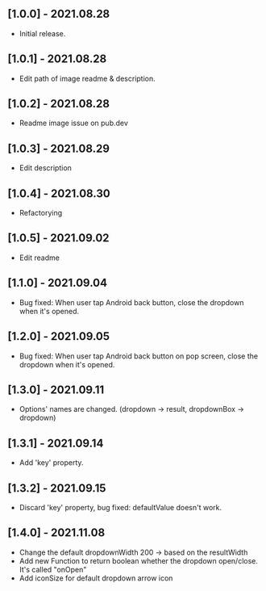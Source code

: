 ## [1.0.0] - 2021.08.28

- Initial release.

## [1.0.1] - 2021.08.28

- Edit path of image readme & description.

## [1.0.2] - 2021.08.28

- Readme image issue on pub.dev

## [1.0.3] - 2021.08.29

- Edit description

## [1.0.4] - 2021.08.30

- Refactorying

## [1.0.5] - 2021.09.02

- Edit readme

## [1.1.0] - 2021.09.04

- Bug fixed: When user tap Android back button, close the dropdown when it's opened.

## [1.2.0] - 2021.09.05

- Bug fixed: When user tap Android back button on pop screen, close the dropdown when it's opened.

## [1.3.0] - 2021.09.11

- Options' names are changed. (dropdown -> result, dropdownBox -> dropdown)

## [1.3.1] - 2021.09.14

- Add 'key' property.

## [1.3.2] - 2021.09.15

- Discard 'key' property, bug fixed: defaultValue doesn't work.

## [1.4.0] - 2021.11.08

- Change the default dropdownWidth 200 -> based on the resultWidth
- Add new Function to return boolean whether the dropdown open/close. It's called "onOpen"
- Add iconSize for default dropdown arrow icon